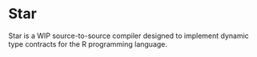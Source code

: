 # Star
Star is a WIP source-to-source compiler designed to implement dynamic type contracts for the R programming language.
